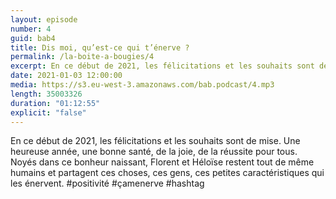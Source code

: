 ```yaml
---
layout: episode
number: 4
guid: bab4
title: Dis moi, qu’est-ce qui t’énerve ?
permalink: /la-boite-a-bougies/4
excerpt: En ce début de 2021, les félicitations et les souhaits sont de mise. Une heureuse année, une bonne santé, de la joie, de la réussite pour tous. Noyés dans ce bonheur naissant, Florent et Héloïse restent tout de même humains et partagent ces choses, ces gens, ces petites caractéristiques qui les énervent.
date: 2021-01-03 12:00:00
media: https://s3.eu-west-3.amazonaws.com/bab.podcast/4.mp3
length: 35003326
duration: "01:12:55"
explicit: "false"
---
```


En ce début de 2021, les félicitations et les souhaits sont de mise. Une heureuse année, une bonne santé, de la joie, de la réussite pour tous. Noyés dans ce bonheur naissant, Florent et Héloïse restent tout de même humains et partagent ces choses, ces gens, ces petites caractéristiques qui les énervent. #positivité #çamenerve #hashtag 